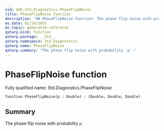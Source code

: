 ```yaml
---
uid: Qdk.Std.Diagnostics.PhaseFlipNoise
title: PhaseFlipNoise function
description: "Q# PhaseFlipNoise function: The phase flip noise with probability `p`."
ms.date: 01/24/2025
ms.topic: generated-reference
qsharp.kind: function
qsharp.package: __Std__
qsharp.namespace: Std.Diagnostics
qsharp.name: PhaseFlipNoise
qsharp.summary: "The phase flip noise with probability `p`."
---
```


# PhaseFlipNoise function

Fully qualified name: Std.Diagnostics.PhaseFlipNoise

```qsharp
function PhaseFlipNoise(p : Double) : (Double, Double, Double)
```

## Summary
 The phase flip noise with probability `p`.
